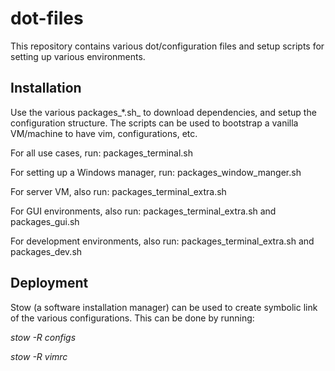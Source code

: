 # dot-files

This repository contains various dot/configuration files and setup scripts for
setting up various environments.

## Installation

Use the various packages_*.sh_ to download dependencies, and setup the
configuration structure. The scripts can be used to bootstrap a vanilla
VM/machine to have vim, configurations, etc.

For all use cases, run: packages_terminal.sh

For setting up a Windows manager, run: packages_window_manger.sh

For server VM, also run: packages_terminal_extra.sh

For GUI environments, also run: packages_terminal_extra.sh and packages_gui.sh

For development environments, also run: packages_terminal_extra.sh and packages_dev.sh

## Deployment

Stow (a software installation manager) can be used to create symbolic link
of the various configurations. This can be done by running:

_stow -R configs_

_stow -R vimrc_

